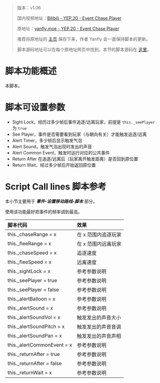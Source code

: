 > 版本：v1.06
>
> 国内视频地址：[Bilibili - YEP.20 - Event Chase Player](https://www.bilibili.com/video/av3174787/#page=25)
>
> 原地址：[yanfly.moe - YEP.20 - Event Chase Player](http://yanfly.moe/2015/10/21/yep-20-event-chase-player/)
> 
> 推荐将原地址的 [主页](http://yanfly.moe/yep/) 保存下来，作者 Yanfly 会一直保持脚本的更新。
> 
> 脚本源码地址可以在每个原地址网页中找到。本节的脚本源码在 [这里](https://www.dropbox.com/s/dd882rq5dukv3ip/YEP_EventChasePlayer.js?dl=0)。

# 脚本功能概述

本脚本。

# 脚本可设置参数

- Sight Lock，经历过多少帧后事件追逐/远离玩家，前提是 `this._seePlayer` 为 `true`
- See Player，事件是否需要看到玩家（与朝向有关）才能触发追逐/远离
- Alert Timer，多少帧后显示触发气泡
- Alert Sound，触发气泡出现时发出的声音
- Alert Common Event，触发时运行对应的公共事件
- Return After 在追逐/远离后（玩家离开触发距离）是否回到原位置
- Return Wait，经过多少帧后开始返回原位置

# Script Call lines 脚本参考

本小节主要用于 ***事件-设置移动路线-脚本*** 部分。

使用该功能最好把事件的频率调到最高。

脚本代码|效果
:-|:-
this._chaseRange = x       |在 x 范围内追逐玩家
this._fleeRange = x        |在 x 范围内远离玩家
this._chaseSpeed = x       |追逐速度
this._fleeSpeed = x        |远离速度
this._sightLock = x        |参考参数说明
this._seePlayer = true     |参考参数说明
this._seePlayer = false    |参考参数说明
this._alertBalloon = x     |参考参数说明
this._alertSound = x       |参考参数说明
this._alertSoundVol = x    |触发发出的声音大小
this._alertSoundPitch = x  |触发发出的声音音调
this._alertSoundPan = x    |触发发出的声音声相
this._alertCommonEvent = x |参考参数说明
this._returnAfter = true   |参考参数说明
this._returnAfter = false  |参考参数说明
this._returnWait = x       |参考参数说明
